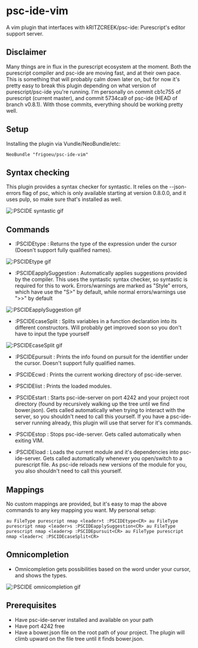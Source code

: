 # psc-ide-vim
A vim plugin that interfaces with kRITZCREEK/psc-ide: Purescript's editor support server.

## Disclaimer
Many things are in flux in the purescript ecosystem at the moment. Both the purescript compiler and psc-ide are moving fast, and at their own pace. This is something that will probably calm down later on, but for now it's pretty easy to break this plugin depending on what version of purescript/psc-ide you're running. I'm personally on commit cb1c755 of purescript (current master), and commit 5734ca9 of psc-ide (HEAD of branch v0.8.1). With those commits, everything should be working pretty well.

## Setup
Installing the plugin via Vundle/NeoBundle/etc:

`NeoBundle "frigoeu/psc-ide-vim"`

## Syntax checking
This plugin provides a syntax checker for syntastic. It relies on the --json-errors flag of psc, which is only available starting at version 0.8.0.0, and it uses pulp, so make sure that's installed as well.

![:PSCIDE syntastic gif](http://frigoeu.github.io/gifs/syntastic.gif)

## Commands 
* :PSCIDEtype : Returns the type of the expression under the cursor (Doesn't support fully qualified names).

![:PSCIDEtype gif](http://frigoeu.github.io/gifs/type.gif)
* :PSCIDEapplySuggestion : Automatically applies suggestions provided by the compiler. This uses the syntastic syntax checker, so syntastic is required for this to work. Errors/warnings are marked as "Style" errors, which have use the "S>" by default, while normal errors/warnings use ">>" by default

![:PSCIDEapplySuggestion gif](http://frigoeu.github.io/gifs/applysuggestion.gif)
* :PSCIDEcaseSplit : Splits variables in a function declaration into its different constructors. Will probably get improved soon so you don't have to input the type yourself

![:PSCIDEcaseSplit gif](http://frigoeu.github.io/gifs/casesplit.gif)

* :PSCIDEpursuit : Prints the info found on pursuit for the identifier under the cursor. Doesn't support fully qualified names.
* :PSCIDEcwd : Prints the current working directory of psc-ide-server.
* :PSCIDElist : Prints the loaded modules.

* :PSCIDEstart : Starts psc-ide-server on port 4242 and your project root directory (found by recursively walking up the tree until we find bower.json). Gets called automatically when trying to interact with the server, so you shouldn't need to call this yourself. If you have a psc-ide-server running already, this plugin will use that server for it's commands.
* :PSCIDEstop : Stops psc-ide-server. Gets called automatically when exiting VIM.
* :PSCIDEload : Loads the current module and it's dependencies into psc-ide-server. Gets called automatically whenever you open/switch to a purescript file. As psc-ide reloads new versions of the module for you, you also shouldn't need to call this yourself.

## Mappings
No custom mappings are provided, but it's easy to map the above commands to any key mapping you want. My personal setup:

`au FileType purescript nmap <leader>t :PSCIDEtype<CR>
au FileType purescript nmap <leader>s :PSCIDEapplySuggestion<CR>
au FileType purescript nmap <leader>p :PSCIDEpursuit<CR>
au FileType purescript nmap <leader>c :PSCIDEcaseSplit<CR>`

## Omnicompletion
* Omnicompletion gets possibilities based on the word under your cursor, and shows the types.

![:PSCIDE omnicompletion gif](http://frigoeu.github.io/gifs/omnicompletion.gif)

## Prerequisites
* Have psc-ide-server installed and available on your path
* Have port 4242 free
* Have a bower.json file on the root path of your project. The plugin will climb upward on the file tree until it finds bower.json.
